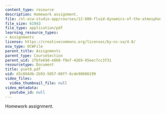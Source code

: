 ```yaml
---
content_type: resource
description: Homework assignment.
file: /ol-ocw-studio-app/courses/12-800-fluid-dynamics-of-the-atmosphere-and-ocean-fall-2004/d3c884db2b93505780ff6cde98686199_pset8.pdf
file_size: 61943
file_type: application/pdf
learning_resource_types:
- Assignments
license: https://creativecommons.org/licenses/by-nc-sa/4.0/
ocw_type: OCWFile
parent_title: Assignments
parent_type: CourseSection
parent_uid: 2fbfe69d-e860-f9ef-4269-95eec7cc3f31
resourcetype: Document
title: pset8.pdf
uid: d3c884db-2b93-5057-80ff-6cde98686199
video_files:
  video_thumbnail_file: null
video_metadata:
  youtube_id: null
---
```

Homework assignment.